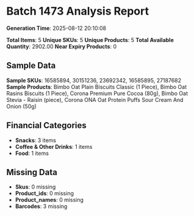 # Batch 1473 Analysis Report

**Generation Time**: 2025-08-12 20:10:08

**Total Items**: 5
**Unique SKUs**: 5
**Unique Products**: 5
**Total Available Quantity**: 2902.00
**Near Expiry Products**: 0

## Sample Data
**Sample SKUs**: 16585894, 30151236, 23692342, 16585895, 27187682
**Sample Products**: Bimbo Oat Plain Biscuits Classic (1 Piece), Bimbo Oat Rasins Biscuits (1 Piece), Corona Premium Pure Cocoa (80g), Bimbo Oat Stevia - Raisin (piece), Corona ONA Oat Protein Puffs Sour Cream And Onion (50g)

## Financial Categories
- **Snacks**: 3 items
- **Coffee & Other Drinks**: 1 items
- **Food**: 1 items

## Missing Data
- **Skus**: 0 missing
- **Product_ids**: 0 missing
- **Product_names**: 0 missing
- **Barcodes**: 3 missing
